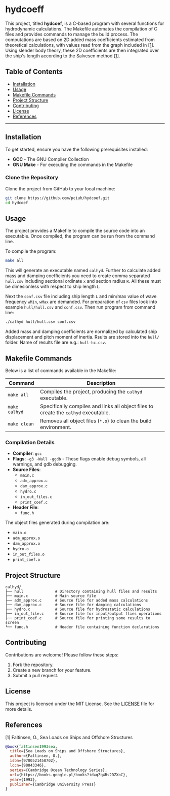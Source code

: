# hydcoeff

This project, titled **hydcoef**, is a C-based program with several functions for hydrodynamic calculations. The Makefile automates the compilation of C files and provides commands to manage the build process. The computations are based on 2D added mass coefficients estimated from theoretical calculations, with values read from the graph included in [[1](#1)]. Using slender body theory, these 2D coefficients are then integrated over the ship's length according to the Salvesen method [[1](#1)].

## Table of Contents

- [Installation](#installation)
- [Usage](#usage)
- [Makefile Commands](#makefile-commands)
- [Project Structure](#project-structure)
- [Contributing](#contributing)
- [License](#license)
- [References](#reference)

---

## Installation <a id="installation"></a>

To get started, ensure you have the following prerequisites installed:

- **GCC** - The GNU Compiler Collection
- **GNU Make** - For executing the commands in the Makefile

### Clone the Repository

Clone the project from GitHub to your local machine:

```bash
git clone https://github.com/pciuh/hydcoef.git
cd hydcoef
```

## Usage <a id="usage"></a>

The project provides a Makefile to compile the source code into an executable. Once compiled, the program can be run from the command line.

To compile the program:

```bash
make all
```

This will generate an executable named `calhyd`. Further to calculate added mass and damping coefficients you need to create comma separated `hull.csv` including sectional ordinate `x` and section radius `R`. All these must be dimesionless with respect to ship length `L`.

Next the `conf.csv` file including ship length `L` and min/max value of wave frequency `wMin`, `wMax` are demanded. For preparation of `csv` files look into example `hull/hull.csv` and `conf.csv`. Then run program from command line:

```bash
./calhyd hull/hull.csv conf.csv
```

Added mass and damping coefficients are normalized by calculated ship displacement and pitch moment of inertia. Rsults are stored into the `hull/` folder. Name of results file are e.g.: `hull-hc.csv`.

## Makefile Commands <a id="makefile-commands"></a>

Below is a list of commands available in the Makefile:

| Command         | Description                                                                                       |
|-----------------|---------------------------------------------------------------------------------------------------|
| `make all`      | Compiles the project, producing the `calhyd` executable.                                          |
| `make calhyd`   | Specifically compiles and links all object files to create the `calhyd` executable.               |
| `make clean`    | Removes all object files (`*.o`) to clean the build environment.                                  |

### Compilation Details <a id="project-structure"></a>

- **Compiler**: `gcc`
- **Flags**: `-g3 -Wall -ggdb` - These flags enable debug symbols, all warnings, and gdb debugging.
- **Source Files**:
  - `main.c`
  - `adm_approx.c`
  - `dam_approx.c`
  - `hydro.c`
  - `in_out_files.c`
  - `print_coef.c`
- **Header File**:
  - `func.h`

The object files generated during compilation are:

- `main.o`
- `adm_approx.o`
- `dam_approx.o`
- `hydro.o`
- `in_out_files.o`
- `print_coef.o`

## Project Structure

```
calhyd/
├── hull              # Directory containing hull files and results
├── main.c            # Main source file
├── adm_approx.c      # Source file for added mass calculations
├── dam_approx.c      # Source file for damping calculations
├── hydro.c           # Source file for hydrostatic calculations
├── in_out_file.c     # Source file for input/output flies operations
├── print_coef.c      # Source file for printing some results to screen
└── func.h            # Header file containing function declarations
```

## Contributing <a id="contributing"></a>

Contributions are welcome! Please follow these steps:

1. Fork the repository.
2. Create a new branch for your feature.
3. Submit a pull request.

## License <a id="license"></a>

This project is licensed under the MIT License. See the [LICENSE](https://github.com/pciuh/hydcoef/blob/main/LICENSE) file for more details.

## References <a id="reference"></a>

<a id="1">[1]</a> Faltinsen, O., Sea Loads on Ships and Offshore Structures
```bibtex
@book{faltinsen1993sea,
  title={Sea Loads on Ships and Offshore Structures},
  author={Faltinsen, O.},
  isbn={9780521458702},
  lccn={90043346},
  series={Cambridge Ocean Technology Series},
  url={https://books.google.pl/books?id=qZq4Rs2DZXoC},
  year={1993},
  publisher={Cambridge University Press}
}
```